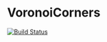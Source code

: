 # VoronoiCorners

[![Build Status](https://travis-ci.org/robertdj/VoronoiCorners.jl.svg?branch=master)](https://travis-ci.org/robertdj/VoronoiCorners.jl)
